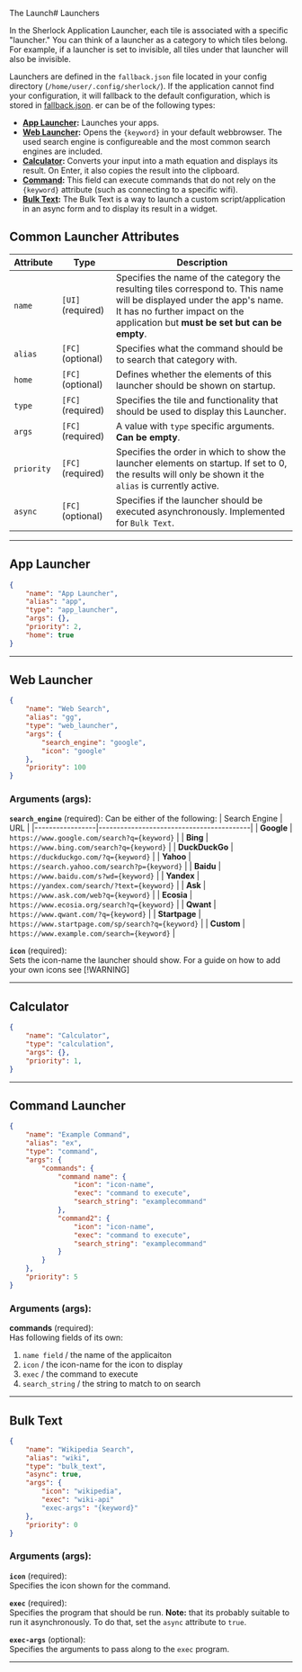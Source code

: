 The Launch# Launchers

In the Sherlock Application Launcher, each tile is associated with a specific "launcher." You can think of a launcher as a category to which tiles belong. For example, if a launcher is set to invisible, all tiles under that launcher will also be invisible.<br>

Launchers are defined in the `fallback.json` file located in your config directory (`/home/user/.config/sherlock/`). If the application cannot find your configuration, it will fallback to the default configuration, which is stored in [fallback.json](resources/fallback.json).
er can be of the following types:<br>

- **[App Launcher](#app-launcher):** Launches your apps. 
- **[Web Launcher](#web-launcher):** Opens the ``{keyword}`` in your default webbrowser. The used search engine is configureable and the most common search engines are included. 
- **[Calculator](#calculator):** Converts your input into a math equation and displays its result. On Enter, it also copies the result into the clipboard.
- **[Command](#command-launcher):** This field can execute commands that do not rely on the ``{keyword}`` attribute (such as connecting to a specific wifi).
- **[Bulk Text](#bulk-text):** The Bulk Text is a way to launch a custom script/application in an async form and to display its result in a widget.



## Common Launcher Attributes
| Attribute   | Type | Description |
|-------------|------|-------------|
| `name`      | `[UI]` (required) | Specifies the name of the category the resulting tiles correspond to. This name will be displayed under the app's name. It has no further impact on the application but **must be set but can be empty**. |
| `alias`     | `[FC]` (optional) | Specifies what the command should be to search that category with. |
| `home`      | `[FC]` (optional) | Defines whether the elements of this launcher should be shown on startup. |
| `type`      | `[FC]` (required) | Specifies the tile and functionality that should be used to display this Launcher. |
| `args`      | `[FC]` (required) | A value with `type` specific arguments. **Can be empty**. |
| `priority`  | `[FC]` (required) | Specifies the order in which to show the launcher elements on startup. If set to 0, the results will only be shown it the `alias` is currently active. |
| `async`     | `[FC]` (optional) | Specifies if the launcher should be executed asynchronously. Implemented for `Bulk Text`. |

---

## App Launcher
```json
{
    "name": "App Launcher",
    "alias": "app",
    "type": "app_launcher",
    "args": {},
    "priority": 2,
    "home": true
}
```
---
## Web Launcher
```json
{
    "name": "Web Search",
    "alias": "gg",
    "type": "web_launcher",
    "args": {
        "search_engine": "google",
        "icon": "google"
    },
    "priority": 100
}
```
### Arguments (args):
**`search_engine`** (required):
Can be either of the following:
| Search Engine   | URL                                      |
|-----------------|------------------------------------------|
| **Google**      | `https://www.google.com/search?q={keyword}` |
| **Bing**        | `https://www.bing.com/search?q={keyword}` |
| **DuckDuckGo**  | `https://duckduckgo.com/?q={keyword}`    |
| **Yahoo**       | `https://search.yahoo.com/search?p={keyword}` |
| **Baidu**       | `https://www.baidu.com/s?wd={keyword}`   |
| **Yandex**      | `https://yandex.com/search/?text={keyword}` |
| **Ask**         | `https://www.ask.com/web?q={keyword}`    |
| **Ecosia**      | `https://www.ecosia.org/search?q={keyword}` |
| **Qwant**       | `https://www.qwant.com/?q={keyword}`     |
| **Startpage**   | `https://www.startpage.com/sp/search?q={keyword}` |
| **Custom**      | `https://www.example.com/search={keyword}` |

**`icon`** (required):<br>
Sets the icon-name the launcher should show. For a guide on how to add your own icons see [!WARNING]

---

## Calculator
```json
{
    "name": "Calculator",
    "type": "calculation",
    "args": {},
    "priority": 1,
}
```

---

## Command Launcher
```json
{
    "name": "Example Command",
    "alias": "ex",
    "type": "command",
    "args": {
        "commands": {
            "command name": {
                "icon": "icon-name",
                "exec": "command to execute", 
                "search_string": "examplecommand"
            },
            "command2": {
                "icon": "icon-name",
                "exec": "command to execute", 
                "search_string": "examplecommand"
            }
        }
    },
    "priority": 5
}
```
### Arguments (args):
**commands** (required):<br>
Has following fields of its own:
1. `name field` / the name of the applicaiton
2. `icon` / the icon-name for the icon to display 
3. `exec` / the command to execute
4. `search_string` / the string to match to on search

---

## Bulk Text
```json
{
    "name": "Wikipedia Search",
    "alias": "wiki",
    "type": "bulk_text",
    "async": true,
    "args": {
        "icon": "wikipedia",
        "exec": "wiki-api"
        "exec-args": "{keyword}"
    },
    "priority": 0
}
```
### Arguments (args):
**`icon`** (required):<br>
Specifies the icon shown for the command.<br>

**`exec`** (required):<br>
Specifies the program that should be run. **Note:** that its probably suitable to run it asynchronously. To do that, set the `async` attribute to `true`.

**`exec-args`** (optional):<br>
Specifies the arguments to pass along to the `exec` program.

--- 
